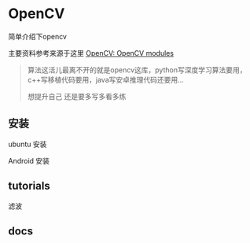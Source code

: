 # OpenCV

简单介绍下opencv

主要资料参考来源于这里 [OpenCV: OpenCV modules](https://docs.opencv.org/4.x/index.html)

> 算法这活儿最离不开的就是opencv这库，python写深度学习算法要用，c++写移植代码要用，java写安卓推理代码还要用...
>
> 想提升自己 还是要多写多看多练

## 安装

ubuntu 安装

Android 安装

## tutorials

滤波

## docs

